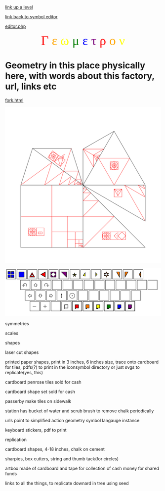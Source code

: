 [link up a level](../)

[link back to symbol editor](index.html)

[editor.php](editor.php)

<div style = "font-size:3em;font-family:times;text-align:center;width:100%">
    <span style = "color:red">&#x0393;</span>
    <span style = "color:orange">&#x03b5;</span>
    <span style = "color:yellow">&#x03c9;</span>
    <span style = "color:green">&#x03bc;</span>
    <span style = "color:blue">&#x03b5;</span>
    <span style = "color:purple">&#x03c4;</span>
    <span style = "color:red">&#x03c1;</span>
    <span style = "color:orange">&#x03bf;</span>
    <span style = "color:yellow">&#x03bd;</span>
</div>

# Geometry in this place physically here, with words about this factory, url, links etc

[fork.html](fork.html)

![](iconsymbols/shapeset.svg)

![](iconsymbols/keyboard.svg)

symmetries

scales

shapes

laser cut shapes

printed paper shapes, print in 3 inches, 6 inches size, trace onto cardboard for tiles, pdfs(?) to print in the iconsymbol directory or just svgs to replicate(yes, this)

cardboard penrose tiles sold for cash

cardboard shape set sold for cash

passerby make tiles on sidewalk

station has bucket of water and scrub brush to remove chalk periodically

urls point to simplified action geometry symbol langauge instance

keyboard stickers, pdf to print

replication

cardboard shapes, 4-18 inches, chalk on cement

sharpies, box cutters, string and thumb tack(for circles)

artbox made of cardboard and tape for collection of cash money for shared funds

links to all the things, to replicate downard in tree using seed

